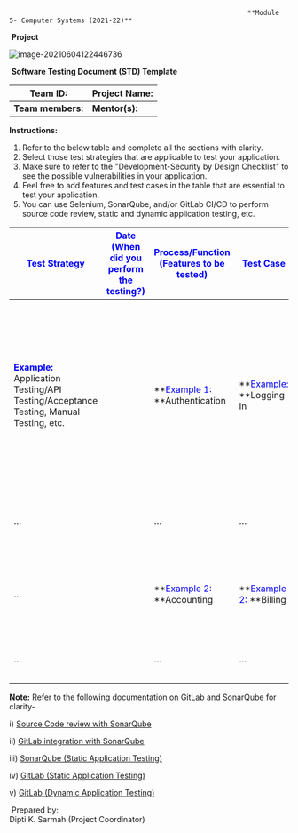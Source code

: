 																**Module 5- Computer Systems (2021-22)**      

​																							**Project**    

![image-20210604122446736](C:\Users\SarmahDK\AppData\Roaming\Typora\typora-user-images\image-20210604122446736.png)

​																**Software  Testing Document (STD) Template**

| Team ID:           | Project  Name: |
| ------------------ | -------------- |
| **Team  members:** | **Mentor(s):** |

**Instructions:**

1. Refer to the below table and complete all the sections with  clarity.
2. Select those test strategies that are applicable to test your application.
3. Make sure to refer to the "Development-Security by Design Checklist" to see the possible vulnerabilities in your application. 
4. Feel free to add features and test cases in the table that are essential to test your application.
5. You can use Selenium, SonarQube, and/or GitLab CI/CD to perform source code review, static and dynamic application testing, etc.



| **<span style="color:blue">Test  Strategy</span>**           | **<span style="color:blue">Date (When did you perform the  testing?)</span>** | **<span style="color:blue">Process/Function (Features to be  tested)</span>** | **<span style="color:blue">Test Case</span>**           | **<span style="color:blue">Step</span>** | **<span style="color:blue">Description</span>**              | **<span style="color:blue">Status (Passed/Failed/Open)</span>** | **<span style="color:blue">Expected Results</span>**         | **<span style="color:blue">Actual Result</span>** | **<span style="color:blue">Mitigation plan/Solutions</span>** | **<span style="color:blue">Review on the Mitigation plan  (Passed/Failed)</span>** | **<span style="color:blue">Remarks on the Failed mitigation  plan</span>** |
| ------------------------------------------------------------ | ------------------------------------------------------------ | ------------------------------------------------------------ | ------------------------------------------------------- | ---------------------------------------- | ------------------------------------------------------------ | ------------------------------------------------------------ | ------------------------------------------------------------ | ------------------------------------------------- | ------------------------------------------------------------ | ------------------------------------------------------------ | ------------------------------------------------------------ |
| **<span style="color:blue">Example:</span>** Application Testing/API  Testing/Acceptance Testing, Manual Testing, etc. |                                                              | **<span style="color:blue">Example 1: </span>**Authentication | **<span style="color:blue">Example: </span>**Logging In | 1                                        | **<span style="color:blue">Example 1: </span>**The correct user ID and password should be entered. | Failed                                                       | **<span style="color:blue">Example 1:</span>** User should access the home page. | User directed to another page.                    | **<span style="color:blue">Example 1:</span>** i) Check if there is any connection issues between the home  page and its sub page. ii) Check if there is any design issue., iii) Check if  this test case is not passed with a particular user, etc. | Passed                                                       | …                                                            |
| …                                                            |                                                              | …                                                            | …                                                       | 2                                        | The length of the password should  be of n characters        | Passed                                                       | **<span style="color:blue">Example 1: </span>**The password is strong. | …                                                 | …                                                            | …                                                            | …                                                            |
|                                                              |                                                              |                                                              |                                                         |                                          |                                                              |                                                              |                                                              |                                                   |                                                              |                                                              |                                                              |
| …                                                            |                                                              | **<span style="color:blue">Example 2: </span>**Accounting    | **<span style="color:blue">Example 2: </span>**Billing  | 1                                        | **<span style="color:blue">Example 2: </span>**Customer delivery (online) can be selected. | Failed                                                       | **<span style="color:blue">Example 2:</span>** The delivery can be searched for the customer. | Unable to search delivery.                        | …                                                            |                                                              |                                                              |
| …                                                            |                                                              | …                                                            | …                                                       | 2                                        | Print invoice                                                | Open                                                         | **<span style="color:blue">Example 2:</span>** Invoice is printed  correctly. | …                                                 | …                                                            |                                                              |                                                              |



**Note:** Refer to the following documentation on GitLab and SonarQube for clarity-

i) [Source Code review with SonarQube](https://docs.sonarqube.org/latest/)

ii) [GitLab integration with SonarQube](https://docs.sonarqube.org/latest/analysis/gitlab-integration/)

iii) [SonarQube (Static Application Testing)]( https://www.sonarqube.org/features/security/)

iv) [GitLab (Static Application Testing)](https://docs.gitlab.com/ee/user/application_security/sast/)

v) [GitLab (Dynamic Application Testing)	](https://docs.gitlab.com/ee/user/application_security/dast/)																										

​																																							Prepared by: 	
​																																									Dipti K. Sarmah (Project Coordinator)	

​																																		

